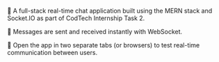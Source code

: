 💬 A full-stack real-time chat application built using the MERN stack and Socket.IO as part of CodTech Internship Task 2.

🧠 Messages are sent and received instantly with WebSocket.

🔄 Open the app in two separate tabs (or browsers) to test real-time communication between users.

